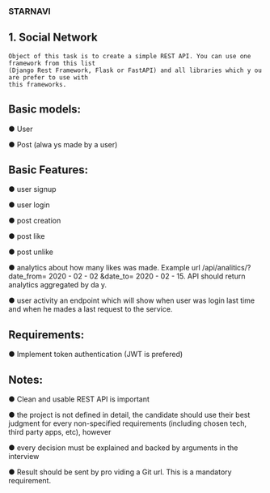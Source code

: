 ### STARNAVI

## 1. Social Network

```
Object of this task is to create a simple REST API. You can use one framework from this list
(Django Rest Framework, Flask or FastAPI) and all libraries which y ou are prefer to use with
this frameworks.

```
## Basic models:

● User

● Post (alwa ys made by a user)

## Basic Features:

● user signup

● user login

● post creation

● post like

● post unlike

● analytics about how many likes was made. Example url
/api/analitics/?date_from= 2020 - 02 - 02 &date_to= 2020 - 02 - 15. API should return analytics
aggregated by da y.

● user activity an endpoint which will show when user was login last time and when he
mades a last request to the service.



## Requirements:

● Implement token authentication (JWT is prefered)




## Notes:


● ​Clean and usable REST API is important

● the project is not defined in detail, the candidate should use their best judgment for every
non-specified requirements (including chosen tech, third party apps, etc), however

● every decision must be explained and backed by arguments in the interview

● Result should be sent by pro viding a Git url. This is a mandatory requirement.


